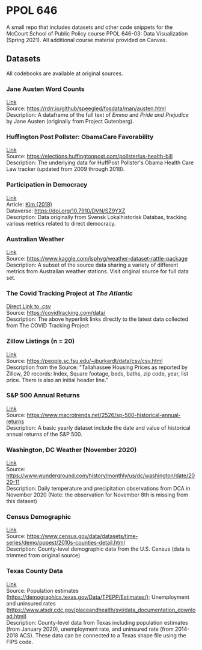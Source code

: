 # PPOL 646
A small repo that includes datasets and other code snippets for the McCourt School of Public Policy course PPOL 646-03: Data Visualization (Spring 2021). All additional course material provided on Canvas.


## Datasets 
All codebooks are available at original sources.

### Jane Austen Word Counts
[Link](https://github.com/apodkul/PPOL646/blob/main/Datasets/austen.csv)  
Source: https://rdrr.io/github/speegled/fosdata/man/austen.html  
Description: A dataframe of the full text of _Emma_ and _Pride and Prejudice_ by Jane Austen (originally from Project Gutenberg).

### Huffington Post Pollster: ObamaCare Favorability
[Link](https://github.com/apodkul/PPOL646/blob/main/Datasets/huffpost.csv)  
Source: https://elections.huffingtonpost.com/pollster/us-health-bill  
Description: The underlying data for HuffPost Pollster's Obama Health Care Law tracker (updated from 2009 through 2018).

### Participation in Democracy
[Link](https://github.com/apodkul/PPOL646/blob/main/Datasets/minutes_data.csv)  
Article: [Kim (2019)](https://doi.org/10.1111/ajps.12420)  
Dataverse: https://doi.org/10.7910/DVN/SZ9YXZ  
Description: Data originally from Svensk Lokalhistorisk Databas, tracking various metrics related to direct democracy.

### Australian Weather 
[Link](https://github.com/apodkul/PPOL646/blob/main/Datasets/weatherAUS.csv)  
Source: https://www.kaggle.com/jsphyg/weather-dataset-rattle-package  
Description: A subset of the source data sharing a variety of different metrics from Australian weather stations. Visit original source for full data set.

### The Covid Tracking Project at _The Atlantic_
[Direct Link to .csv](https://covidtracking.com/data/download/all-states-history.csv)  
Source: https://covidtracking.com/data/  
Description: The above hyperlink links directly to the latest data collected from The COVID Tracking Project

### Zillow Listings (n = 20) 
[Link](https://github.com/apodkul/PPOL646/blob/main/Datasets/zillow.csv)  
Source: https://people.sc.fsu.edu/~jburkardt/data/csv/csv.html  
Description from the Source: "Tallahassee Housing Prices as reported by Zillow, 20 records: Index, Square footage, beds, baths, zip code, year, list price. There is also an initial header line."

### S&P 500 Annual Returns 
[Link](https://github.com/apodkul/PPOL646/blob/main/Datasets/yearly_sp500.csv)  
Source: https://www.macrotrends.net/2526/sp-500-historical-annual-returns  
Description: A basic yearly dataset include the date and value of historical annual returns of the S&P 500. 

### Washington, DC Weather (November 2020)
[Link](https://github.com/apodkul/PPOL646/blob/main/Datasets/daily_dc_weather.csv)  
Source: https://www.wunderground.com/history/monthly/us/dc/washington/date/2020-11  
Description: Daily temperature and precipitation observations from DCA in November 2020 (Note: the observation for November 8th is missing from this dataset)

### Census Demographic 
[Link](https://github.com/apodkul/PPOL646/blob/main/Datasets/census_demo.csv)  
Source: https://www.census.gov/data/datasets/time-series/demo/popest/2010s-counties-detail.html  
Description: County-level demographic data from the U.S. Census (data is trimmed from original source) 

### Texas County Data 
[Link](https://github.com/apodkul/PPOL646/blob/main/Datasets/tx_county_data.csv)  
Source: Population estimates (https://demographics.texas.gov/Data/TPEPP/Estimates/); Unemployment and uninsured rates (https://www.atsdr.cdc.gov/placeandhealth/svi/data_documentation_download.html)  
Description: County-level data from Texas including population estimates (from January 2020), unemployment rate, and uninsured rate (from 2014-2018 ACS). These data can be connected to a Texas shape file using the FIPS code. 
